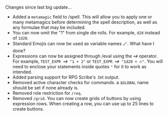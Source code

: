 Changes since last big update...
  - Added a `metamagic` field to /spell. This will allow you to apply one or many metamagics before determining the spell description, as well as any formulae that may be included.
  - You can now omit the "1" from single die rolls. For example, `d20` instead of `1d20`.
  - Standard Emojis can now be used as variable names 🪄. What have I done?
  - Expressions can now be assigned through /eval using the `+#` operator. For example, `TEST_EXPR +# "1 + 2"` or `TEST_EXPR +# "1d20 + 🔥"`. You will need to enclose your statements inside quotes `"` for it to work as intended.
  - Added parsing support for RPG Scribe's .txt output.
  - Removed active character checks for commands. a `$GLOBAL` name should be set if none already is.
  - Removed role restriction for `/req`.
  - Removed `/grid`. You can now create grids of buttons by using expression rows. When creating a row, you can use up to 25 lines to create buttons. 

